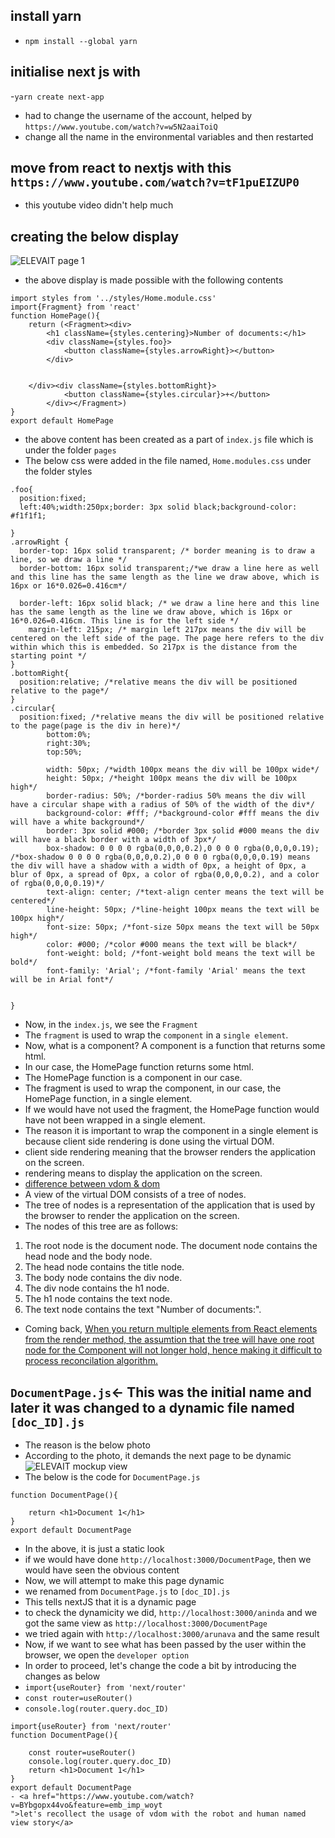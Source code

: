 ## install yarn
- `npm install --global yarn`
## initialise next js with 
-`yarn create next-app`
- had to change the username of the account, helped by `https://www.youtube.com/watch?v=w5N2aaiToiQ`
- change all the name in the environmental variables and then restarted

## move from react to nextjs with this `https://www.youtube.com/watch?v=tF1puEIZUP0`
- this youtube video didn't help much

## creating the below display
![ELEVAIT page 1]("NextJS\my-app\photos\1.PNG")
- the above display is made possible with the following contents
```
import styles from '../styles/Home.module.css'
import{Fragment} from 'react'
function HomePage(){
    return (<Fragment><div>
        <h1 className={styles.centering}>Number of documents:</h1>
        <div className={styles.foo}>
            <button className={styles.arrowRight}></button>
        </div>


    </div><div className={styles.bottomRight}>
            <button className={styles.circular}>+</button>
        </div></Fragment>)
}
export default HomePage
```
- the above content has been created as a part of `index.js` file which is under the folder `pages`
- The below css were added in the file named, `Home.modules.css` under the folder styles
```
.foo{
  position:fixed;
  left:40%;width:250px;border: 3px solid black;background-color: #f1f1f1;

}
.arrowRight {
  border-top: 16px solid transparent; /* border meaning is to draw a line, so we draw a line */
  border-bottom: 16px solid transparent;/*we draw a line here as well and this line has the same length as the line we draw above, which is 16px or 16*0.026=0.416cm*/
  
  border-left: 16px solid black; /* we draw a line here and this line has the same length as the line we draw above, which is 16px or 16*0.026=0.416cm. This line is for the left side */
    margin-left: 215px; /* margin left 217px means the div will be centered on the left side of the page. The page here refers to the div within which this is embedded. So 217px is the distance from the starting point */
}
.bottomRight{
  position:relative; /*relative means the div will be positioned relative to the page*/
}
.circular{
  position:fixed; /*relative means the div will be positioned relative to the page(page is the div in here)*/
        bottom:0%;
        right:30%;
        top:50%;
    
        width: 50px; /*width 100px means the div will be 100px wide*/
        height: 50px; /*height 100px means the div will be 100px high*/
        border-radius: 50%; /*border-radius 50% means the div will have a circular shape with a radius of 50% of the width of the div*/
        background-color: #fff; /*background-color #fff means the div will have a white background*/
        border: 3px solid #000; /*border 3px solid #000 means the div will have a black border with a width of 3px*/
        box-shadow: 0 0 0 0 rgba(0,0,0,0.2),0 0 0 0 rgba(0,0,0,0.19); /*box-shadow 0 0 0 0 rgba(0,0,0,0.2),0 0 0 0 rgba(0,0,0,0.19) means the div will have a shadow with a width of 0px, a height of 0px, a blur of 0px, a spread of 0px, a color of rgba(0,0,0,0.2), and a color of rgba(0,0,0,0.19)*/
        text-align: center; /*text-align center means the text will be centered*/
        line-height: 50px; /*line-height 100px means the text will be 100px high*/
        font-size: 50px; /*font-size 50px means the text will be 50px high*/
        color: #000; /*color #000 means the text will be black*/
        font-weight: bold; /*font-weight bold means the text will be bold*/
        font-family: 'Arial'; /*font-family 'Arial' means the text will be in Arial font*/
        
    
}
```
- Now, in the `index.js`, we see the `Fragment`
- The `fragment` is used to wrap the `component` in a `single element`.
- Now, what is a component? A component is a function that returns some html.
- In our case, the HomePage function returns some html.
- The HomePage function is a component in our case.
- The fragment is used to wrap the component, in our case, the HomePage function, in a single element.
- If we would have not used the fragment, the HomePage function would have not been wrapped in a single element.
- The reason it is important to wrap the component in a single element is because client side rendering is done using the virtual DOM.
- client side rendering meaning that the browser renders the application on the screen.
- rendering means to display the application on the screen.
- <a href="https://katiehyenychoi.medium.com/virtual-dom-vs-real-dom-44d442eb2501" target="_blank">difference between vdom & dom</a> 
- A view of the virtual DOM consists of a tree of nodes.
- The tree of nodes is a representation of the application that is used by the browser to render the application on the screen.
- The nodes of this tree are as follows:
1. The root node is the document node. The document node contains the head node and the body node.
2. The head node contains the title node.
3. The body node contains the div node.
4. The div node contains the h1 node.
5. The h1 node contains the text node.
6. The text node contains the text "Number of documents:".
- Coming back, <a href="https://stackoverflow.com/questions/54665999/why-return-multiple-elements-in-react-is-not-allowed">When you return multiple elements from React elements from the render method, the assumtion that the tree will have one root node for the Component will not longer hold, hence making it difficult to process reconcilation algorithm.</a>
## `DocumentPage.js`<- This was the initial name and later it was changed to a dynamic file named `[doc_ID].js`
- The reason is the below photo
- According to the photo, it demands the next page to be dynamic
![ELEVAIT mockup view]("NextJS\my-app\photos\1.PNG")
- The below is the code for `DocumentPage.js`
```
function DocumentPage(){

    return <h1>Document 1</h1>
}
export default DocumentPage
```
- In the above, it is just a static look
- if we would have done `http://localhost:3000/DocumentPage`, then we would have seen the obvious content
- Now, we will attempt to make this page dynamic
- we renamed from `DocumentPage.js` to `[doc_ID].js`
- This tells nextJS that it is a dynamic page
- to check the dynamicity we did, `http://localhost:3000/aninda` and we got the same view as `http://localhost:3000/DocumentPage`
- we tried again with `http://localhost:3000/arunava` and the same result
- Now, if we want to see what has been passed by the user within the browser, we open the `developer option`
- In order to proceed, let's change the code a bit by introducing the changes as below
- `import{useRouter} from 'next/router'`
- `const router=useRouter()`
- `console.log(router.query.doc_ID)`

```
import{useRouter} from 'next/router'
function DocumentPage(){

    const router=useRouter()
    console.log(router.query.doc_ID) 
    return <h1>Document 1</h1>
}
export default DocumentPage
- <a href="https://www.youtube.com/watch?v=BYbgopx44vo&feature=emb_imp_woyt
">let's recollect the usage of vdom with the robot and human named view story</a>









